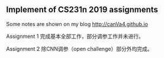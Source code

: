 ## Implement of CS231n 2019 assignments

Some notes are shown on my blog <http://canVa4.github.io>

Assignment 1 完成基本全部工作，部分调参工作并未进行。

Assignment 2 除CNN调参（open challenge）部分外均完成。